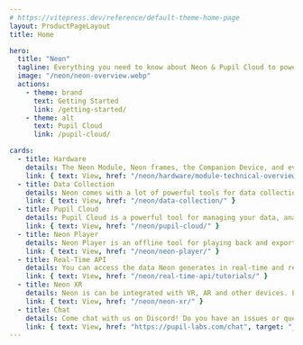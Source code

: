 ```yaml
---
# https://vitepress.dev/reference/default-theme-home-page
layout: ProductPageLayout
title: Home

hero:
  title: "Neon"
  tagline: Everything you need to know about Neon & Pupil Cloud to power your eye tracking application!
  image: "/neon/neon-overview.webp"
  actions:
    - theme: brand
      text: Getting Started
      link: /getting-started/
    - theme: alt
      text: Pupil Cloud
      link: /pupil-cloud/

cards:
  - title: Hardware
    details: The Neon Module, Neon frames, the Companion Device, and everything you need to know about them.
    link: { text: View, href: "/neon/hardware/module-technical-overview/" }
  - title: Data Collection
    details: Neon comes with a lot of powerful tools for data collection. Learn how to use them here!
    link: { text: View, href: "/neon/data-collection/" }
  - title: Pupil Cloud
    details: Pupil Cloud is a powerful tool for managing your data, analyzing your recordings, and collaborating with your team. It's our recommended tool for analysis.
    link: { text: View, href: "/neon/pupil-cloud/" }
  - title: Neon Player
    details: Neon Player is an offline tool for playing back and exporting recordings.
    link: { text: View, href: "/neon/neon-player/" }
  - title: Real-Time API
    details: You can access the data Neon generates in real-time and remote control it using its real-time API. Learn how it works here!
    link: { text: View, href: "/neon/real-time-api/tutorials/" }
  - title: Neon XR
    details: Neon is can be integrated with VR, AR and other devices. Learn how it works here!
    link: { text: View, href: "/neon/neon-xr/" }
  - title: Chat
    details: Come chat with us on Discord! Do you have an issues or questions? Just wanna say hi? Join the chat and drop us a message!
    link: { text: View, href: "https://pupil-labs.com/chat", target: "_blank" }
---
```

